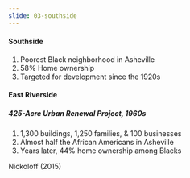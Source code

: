 ```yaml
---
slide: 03-southside
---
```


#### Southside
1. Poorest Black neighborhood in Asheville
2. 58% Home ownership
3. Targeted for development since the 1920s  

#### East Riverside
##### 425-Acre Urban Renewal Project, 1960s
1. 1,300 buildings, 1,250 families, & 100 businesses
2. Almost half the African Americans in Asheville
3. Years later, 44% home ownership among Blacks

Nickoloff (2015)
